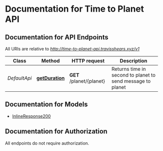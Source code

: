 # Documentation for Time to Planet API

<a name="documentation-for-api-endpoints"></a>
## Documentation for API Endpoints

All URIs are relative to *http://time-to-planet-api.travisshears.xyz/v1*

Class | Method | HTTP request | Description
------------ | ------------- | ------------- | -------------
*DefaultApi* | [**getDuration**](Apis/DefaultApi.md#getduration) | **GET** /planet/{planet} | Returns time in second to planet to send message to planet


<a name="documentation-for-models"></a>
## Documentation for Models

 - [InlineResponse200](.//Models/InlineResponse200.md)


<a name="documentation-for-authorization"></a>
## Documentation for Authorization

All endpoints do not require authorization.
